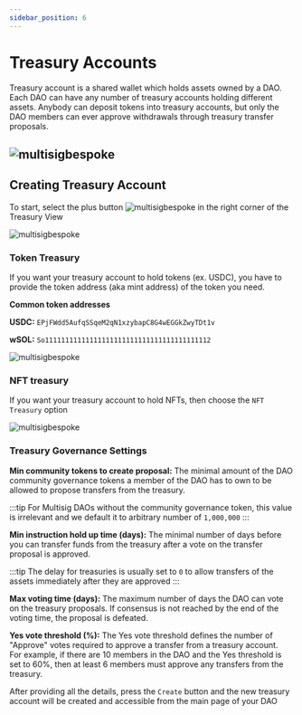 ```yaml
---
sidebar_position: 6
---
```


# Treasury Accounts

Treasury account is a shared wallet which holds assets
owned by a DAO. Each DAO can have any number of treasury accounts
holding different assets. Anybody can deposit tokens into treasury accounts,
but only the DAO members can ever approve withdrawals through treasury transfer proposals.

## ![multisigbespoke](/img/treasuryAccount/vaults.png)

## Creating Treasury Account

To start, select the plus button ![multisigbespoke](/img/treasuryAccount/add_treasury.png) in the right corner of the Treasury View

![multisigbespoke](/img/treasuryAccount/vaults.png)

### Token Treasury

If you want your treasury account to hold tokens (ex. USDC), you have to provide the token address (aka mint address) of the token you need.

**Common token addresses**

**USDC:** `EPjFWdd5AufqSSqeM2qN1xzybapC8G4wEGGkZwyTDt1v`

**wSOL:** `So11111111111111111111111111111111111111112`

![multisigbespoke](/img/treasuryAccount/usdc.png)

### NFT treasury

If you want your treasury account to hold NFTs, then choose the `NFT Treasury` option

![multisigbespoke](/img/treasuryAccount/nft.png)

### Treasury Governance Settings

**Min community tokens to create proposal:** The minimal amount of the DAO community governance tokens
a member of the DAO has to own to be allowed to propose transfers from the treasury.

:::tip
For Multisig DAOs without the community governance token, this value is irrelevant and we default it
to arbitrary number of `1,000,000`
:::

**Min instruction hold up time (days):** The minimal number of days before you can transfer funds from the treasury after a vote on the transfer proposal is approved.

:::tip
The delay for treasuries is usually set to `0` to allow transfers of the assets immediately after they are approved
:::

**Max voting time (days):** The maximum number of days the DAO can vote on the treasury proposals.
If consensus is not reached by the end of the voting time, the proposal is defeated.

**Yes vote threshold (%):** The Yes vote threshold defines the number of "Approve" votes required to approve a transfer from a treasury account.  
For example, if there are 10 members in the DAO and the Yes threshold is set to 60%, then at least 6 members must approve any transfers from the treasury.

After providing all the details, press the `Create` button and the new treasury account will be created and accessible from the main page of your DAO
